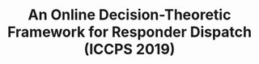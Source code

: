 ---
title: "An Online Decision-Theoretic Framework for Responder
Dispatch (ICCPS 2019)"
collection: publications
permalink: /files/iccps19.pdf
---